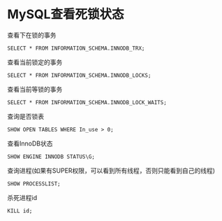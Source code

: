 # MySQL查看死锁状态

查看下在锁的事务

```
SELECT * FROM INFORMATION_SCHEMA.INNODB_TRX;
```

查看当前锁定的事务

```
SELECT * FROM INFORMATION_SCHEMA.INNODB_LOCKS;
```

查看当前等锁的事务

```
SELECT * FROM INFORMATION_SCHEMA.INNODB_LOCK_WAITS;
```

查询是否锁表

```
SHOW OPEN TABLES WHERE In_use > 0;
```

查看InnoDB状态

```
SHOW ENGINE INNODB STATUS\G;
```

查询进程(如果有SUPER权限，可以看到所有线程，否则只能看到自己的线程)

```
SHOW PROCESSLIST;
```

杀死进程id

```
KILL id;
```